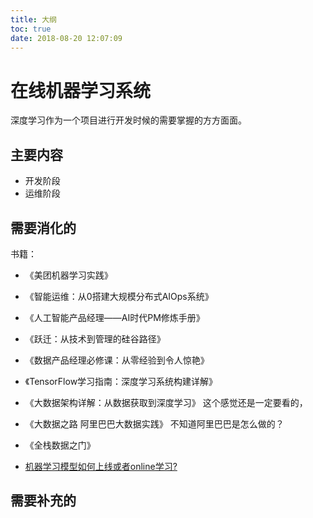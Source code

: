 ```yaml
---
title: 大纲
toc: true
date: 2018-08-20 12:07:09
---
```

# 在线机器学习系统

深度学习作为一个项目进行开发时候的需要掌握的方方面面。

## 主要内容

- 开发阶段
- 运维阶段

## 需要消化的

书籍：

- 《美团机器学习实践》
- 《智能运维：从0搭建大规模分布式AIOps系统》
- 《人工智能产品经理——AI时代PM修炼手册》
- 《跃迁：从技术到管理的硅谷路径》
- 《数据产品经理必修课：从零经验到令人惊艳》
- 《TensorFlow学习指南：深度学习系统构建详解》
- 《大数据架构详解：从数据获取到深度学习》 这个感觉还是一定要看的，
- 《大数据之路 阿里巴巴大数据实践》 不知道阿里巴巴是怎么做的？
- 《全栈数据之门》

- [机器学习模型如何上线或者online学习?](https://www.zhihu.com/question/37426733)

## 需要补充的
